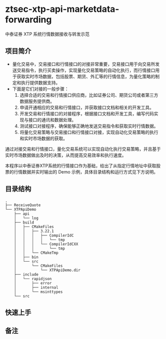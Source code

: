 # ztsec-xtp-api-marketdata-forwarding
中泰证券 XTP 系统行情数据接收与转发示范

## 项目简介

* 量化交易中，交易接口和行情接口的对接非常重要，交易接口用于向交易所发送交易指令，执行买卖操作，实现量化交易策略的自动化执行，而行情接口用于获取实时市场数据，包括股票、期货、外汇等的行情信息，为量化策略的制定和执行提供数据支持。
* 下面是它们对接的一般步骤：
  1. 选择合适的交易和行情接口供应商，比如证券公司、期货公司或者第三方数据服务提供商。
  2. 申请开通相应的交易和行情接口，并获取接口文档和相关的开发工具。
  3. 开发交易和行情接口的对接程序，根据接口文档和开发工具，编写代码实现与接口的通讯和数据处理。
  4. 测试接口对接程序，确保能够正确地发送交易指令和获取实时行情数据。
  5. 将量化交易策略与交易接口和行情接口对接，实现自动化交易策略的执行和实时市场数据的获取。

通过对接交易和行情接口，量化交易系统可以实现自动化执行交易策略，并且基于实时市场数据做出及时的决策，从而提高交易效率和执行速度。

本程序以中泰证券XTP系统的行情接口作为基础，给出了从指定行情地址中获取股票的行情数据并实时输出的 Demo 示例，具体目录结构和运行方式见下方说明。

## 目录结构
```
.
├── ReceiveQuote
└── XTPApiDemo
    ├── api
    │   └── log
    ├── build
    │   ├── CMakeFiles
    │   │   ├── 3.22.1
    │   │   │   ├── CompilerIdC
    │   │   │   │   └── tmp
    │   │   │   └── CompilerIdCXX
    │   │   │       └── tmp
    │   │   └── CMakeTmp
    │   ├── bin
    │   └── src
    │       └── CMakeFiles
    │           └── XTPApiDemo.dir
    ├── include
    │   └── rapidjson
    │       ├── error
    │       ├── internal
    │       └── msinttypes
    └── src
```

## 快速上手

## 备注
